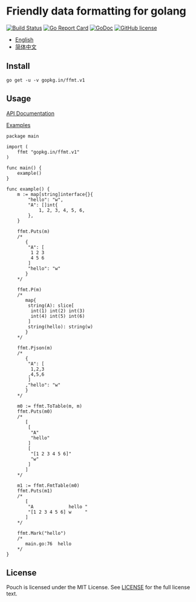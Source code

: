 # Friendly data formatting for golang

[![Build Status](https://travis-ci.org/go-ffmt/ffmt.svg?branch=master)](https://travis-ci.org/go-ffmt/ffmt)
[![Go Report Card](https://goreportcard.com/badge/gopkg.in/ffmt.v1)](https://goreportcard.com/report/gopkg.in/ffmt.v1)
[![GoDoc](https://godoc.org/gopkg.in/ffmt.v1?status.svg)](https://godoc.org/gopkg.in/ffmt.v1)
[![GitHub license](https://img.shields.io/github/license/go-ffmt/ffmt.svg)](https://github.com/go-ffmt/ffmt/blob/master/LICENSE)

 - [English](./README.md)
 - [简体中文](./README_cn.md)

## Install

``` shell
go get -u -v gopkg.in/ffmt.v1
```

## Usage

[API Documentation](http://godoc.org/gopkg.in/ffmt.v1)

[Examples](./examples/main.go)

``` golang
package main

import (
	ffmt "gopkg.in/ffmt.v1"
)

func main() {
	example()
}

func example() {
	m := map[string]interface{}{
		"hello": "w",
		"A": []int{
			1, 2, 3, 4, 5, 6,
		},
	}

	ffmt.Puts(m)
	/*
	   {
	    "A": [
	     1 2 3
	     4 5 6
	    ]
	    "hello": "w"
	   }
	*/

	ffmt.P(m)
	/*
	   map{
	    string(A): slice[
	     int(1) int(2) int(3)
	     int(4) int(5) int(6)
	    ]
	    string(hello): string(w)
	   }
	*/

	ffmt.Pjson(m)
	/*
	   {
	    "A": [
	     1,2,3
	    ,4,5,6
	    ]
	   ,"hello": "w"
	   }
	*/

	m0 := ffmt.ToTable(m, m)
	ffmt.Puts(m0)
	/*
	   [
	    [
	     "A"
	     "hello"
	    ]
	    [
	     "[1 2 3 4 5 6]"
	     "w"
	    ]
	   ]
	*/

	m1 := ffmt.FmtTable(m0)
	ffmt.Puts(m1)
	/*
	   [
	    "A             hello "
	    "[1 2 3 4 5 6] w     "
	   ]
	*/

	ffmt.Mark("hello")
	/*
	   main.go:76  hello
	*/
}

```




## License

Pouch is licensed under the MIT License. See [LICENSE](./LICENSE) for the full license text.
